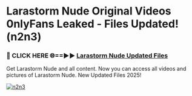# Larastorm Nude Original Videos 0nlyFans Leaked - Files Updated! (n2n3)

<h3>🔴 CLICK HERE 🌐==►► <a href="https://tinyurl.com/4mcuefdz" rel="nofollow">Larastorm Nude Updated Files</a></h3>

Get Larastorm Nude and all content. Now you can access all videos and pictures of Larastorm Nude. New Updated Files 2025!

[![n2n3](https://i.imgur.com/StAQSOY.gif)](https://tinyurl.com/4mcuefdz)
